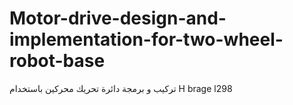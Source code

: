 # Motor-drive-design-and-implementation-for-two-wheel-robot-base
تركيب و برمجة دائرة تحريك محركين باستخدام H brage l298 
